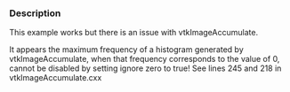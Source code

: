 ### Description
This example works but there is an issue with vtkImageAccumulate. 

It appears the maximum frequency of a histogram generated by 
vtkImageAccumulate, when that frequency corresponds to the value of 0,
cannot be disabled by setting ignore zero to true!  See lines
245 and 218 in vtkImageAccumulate.cxx
